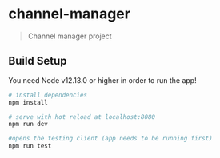# channel-manager

> Channel manager project

## Build Setup
You need Node v12.13.0 or higher in order to run the app!
``` bash
# install dependencies
npm install

# serve with hot reload at localhost:8080
npm run dev

#opens the testing client (app needs to be running first)
npm run test
```